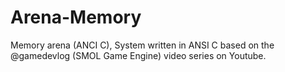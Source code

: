 # Arena-Memory
Memory arena (ANCI C), System written in ANSI C based on the @gamedevlog (SMOL Game Engine) video series on Youtube.
